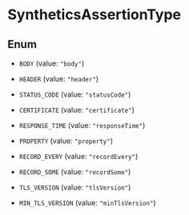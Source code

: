 

# SyntheticsAssertionType

## Enum


* `BODY` (value: `"body"`)

* `HEADER` (value: `"header"`)

* `STATUS_CODE` (value: `"statusCode"`)

* `CERTIFICATE` (value: `"certificate"`)

* `RESPONSE_TIME` (value: `"responseTime"`)

* `PROPERTY` (value: `"property"`)

* `RECORD_EVERY` (value: `"recordEvery"`)

* `RECORD_SOME` (value: `"recordSome"`)

* `TLS_VERSION` (value: `"tlsVersion"`)

* `MIN_TLS_VERSION` (value: `"minTlsVersion"`)



